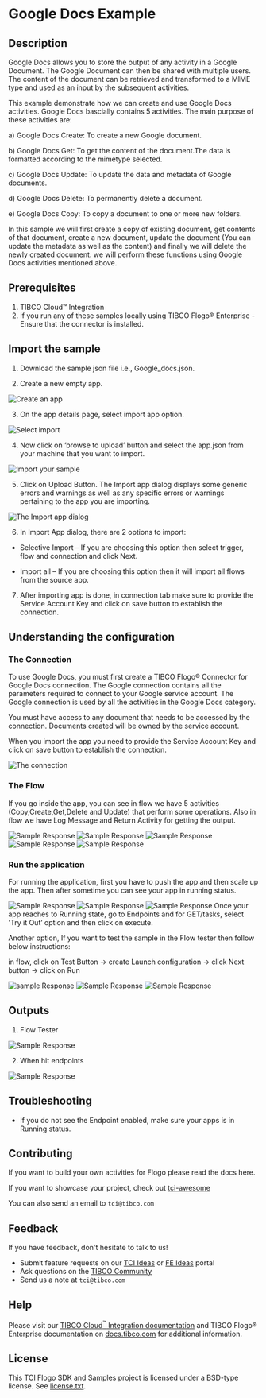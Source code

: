 # Google Docs Example


## Description

Google Docs allows you to store the output of any activity in a Google Document. The Google Document can then be shared with multiple users. The content of the document can be retrieved and transformed to a MIME type and used as an input by the subsequent activities.

This example demonstrate how we can create and use Google Docs activities.
Google Docs bascially contains 5 activities. The main purpose of these activities are:

a) Google Docs Create: To create a new Google document.

b) Google Docs Get: To get the content of the document.The data is formatted according to the mimetype selected. 

c) Google Docs Update: To update the data and metadata of Google documents.

d) Google Docs Delete: To permanently delete a document.

e) Google Docs Copy: To copy a document to one or more new folders.

In this sample we will first create a copy of existing document, get contents of that document, create a new document, update the document (You can update the metadata as well as the content) and finally we will delete the newly created document. we will perform these functions using Google Docs activities mentioned above.

## Prerequisites

1. TIBCO Cloud™ Integration 
2. If you run any of these samples locally using TIBCO Flogo® Enterprise -Ensure that the connector is installed.

## Import the sample

1. Download the sample json file i.e., Google_docs.json.

2. Create a new empty app.

![Create an app](../../../import-screenshots/google_docs_screenshots/1.png)

3. On the app details page, select import app option.

![Select import](../../../import-screenshots/google_docs_screenshots/2.png)

4. Now click on ‘browse to upload’ button and select the app.json from your machine that you want to import.

![Import your sample](../../../import-screenshots/google_docs_screenshots/3.png)

5. Click on Upload Button. The Import app dialog displays some generic errors and warnings as well as any specific errors or warnings pertaining to the app you are importing.

![The Import app dialog](../../../import-screenshots/google_docs_screenshots/4.png)

6. In Import App dialog, there are 2 options to import:

* Selective Import – If you are choosing this option then select trigger, flow and connection and click Next.

* Import all – If you are choosing this option then it will import all flows from the source app.

7. After importing app is done, in connection tab make sure to provide the Service Account Key and click on save button to establish the connection.

## Understanding the configuration

### The Connection
To use Google Docs, you must first create a TIBCO Flogo® Connector for Google Docs connection. The Google connection contains all the parameters required to connect to your Google service account. The Google connection is used by all the activities in the Google Docs category.

You must have access to any document that needs to be accessed by the connection. Documents created will be owned by the service account.

When you import the app you need to provide the Service Account Key and click on save button to establish the connection.

![The connection](../../../import-screenshots/google_docs_screenshots/5.png)


### The Flow

If you go inside the app, you can see in flow we have 5 activities (Copy,Create,Get,Delete and Update) that perform some operations.
Also in flow we have Log Message and Return Activity for getting the output.

![Sample Response](../../../import-screenshots/google_docs_screenshots/6.png)
![Sample Response](../../../import-screenshots/google_docs_screenshots/7.png)
![Sample Response](../../../import-screenshots/google_docs_screenshots/8.png)
![Sample Response](../../../import-screenshots/google_docs_screenshots/9.png)
![Sample Response](../../../import-screenshots/google_docs_screenshots/10.png)

### Run the application
For running the application, first you have to push the app and then scale up the app.
Then after sometime you can see your app in running status.

![Sample Response](../../../import-screenshots/google_docs_screenshots/11.png)
![Sample Response](../../../import-screenshots/google_docs_screenshots/12.png)
![Sample Response](../../../import-screenshots/google_docs_screenshots/13.png)
Once your app reaches to Running state, go to Endpoints and for GET/tasks, select 'Try it Out’ option and then click on execute.

Another option, If you want to test the sample in the Flow tester then follow below instructions:
 
in flow, click on Test Button -> create Launch configuration -> click Next button -> click on Run

![sample Response](../../../import-screenshots/google_docs_screenshots/14.png)
![Sample Response](../../../import-screenshots/google_docs_screenshots/15.png)
![Sample Response](../../../import-screenshots/google_docs_screenshots/16.png)

## Outputs

1. Flow Tester

![Sample Response](../../../import-screenshots/google_docs_screenshots/17png)

2. When hit endpoints

![Sample Response](../../../import-screenshots/google_docs_screenshots/18.png)


## Troubleshooting

* If you do not see the Endpoint enabled, make sure your apps is in Running status.

## Contributing
If you want to build your own activities for Flogo please read the docs here.

If you want to showcase your project, check out [tci-awesome](https://github.com/TIBCOSoftware/tci-awesome)

You can also send an email to `tci@tibco.com`

## Feedback
If you have feedback, don't hesitate to talk to us!

* Submit feature requests on our [TCI Ideas](https://ideas.tibco.com/?project=TCI) or [FE Ideas](https://ideas.tibco.com/?project=FE) portal
* Ask questions on the [TIBCO Community](https://community.tibco.com/answers/product/344006)
* Send us a note at `tci@tibco.com`

## Help
Please visit our [TIBCO Cloud<sup>&trade;</sup> Integration documentation](https://integration.cloud.tibco.com/docs/) and TIBCO Flogo® Enterprise documentation on [docs.tibco.com](https://docs.tibco.com/) for additional information.

## License
This TCI Flogo SDK and Samples project is licensed under a BSD-type license. See [license.txt](license.txt).

